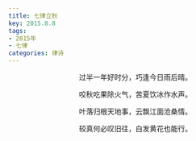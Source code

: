 ```yaml
---
title: 七律立秋
key: 2015.8.8
tags: 
- 2015年 
- 七律
categories: 律诗
---
```


<p align="center">过半一年好时分，巧逢今日雨后晴。
</p>
<p align="center">咬秋吃果除火气，苦夏饮冰作水声。
</p>
<p align="center">叶落归根天地事，云飘江面沧桑情。
</p>
<p align="center">较真何必叹旧往，白发黄花也能行。
</p>
